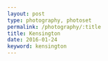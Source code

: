 ```yaml
---
layout: post
type: photography, photoset
permalink: /photography/:title
title: Kensington
date: 2016-01-24
keyword: kensington												
---
```


